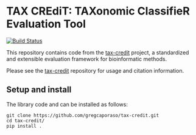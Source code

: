 # TAX CREdiT: TAXonomic ClassifieR Evaluation Tool

[![Build Status](https://travis-ci.org/caporaso-lab/tax-credit.svg?branch=master)](https://travis-ci.org/caporaso-lab/tax-credit)

This repository contains code from the [tax-credit](https://github.com/caporaso-lab/tax-credit) project, a standardized and extensible evaluation framework for bioinformatic methods.

Please see the [tax-credit](https://github.com/caporaso-lab/tax-credit) repository for usage and citation information.

Setup and install
-----------------
The library code and can be installed as follows:

```
git clone https://github.com/gregcaporaso/tax-credit.git
cd tax-credit/
pip install .
```

